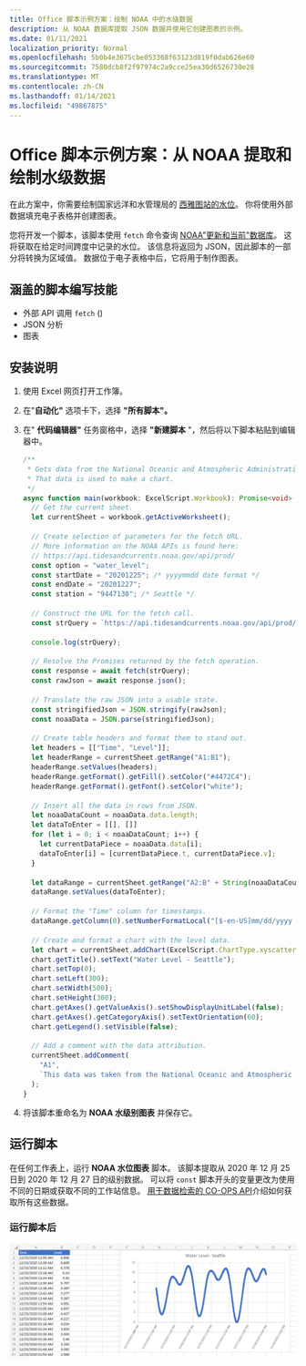 ```yaml
---
title: Office 脚本示例方案：绘制 NOAA 中的水级数据
description: 从 NOAA 数据库提取 JSON 数据并使用它创建图表的示例。
ms.date: 01/11/2021
localization_priority: Normal
ms.openlocfilehash: 5b0b4e3675cbe053368f63123d819f0dab626e60
ms.sourcegitcommit: 7580dcb8f2f97974c2a9cce25ea30d6526730e28
ms.translationtype: MT
ms.contentlocale: zh-CN
ms.lasthandoff: 01/14/2021
ms.locfileid: "49867875"
---
```

# <a name="office-scripts-sample-scenario-fetch-and-graph-water-level-data-from-noaa"></a>Office 脚本示例方案：从 NOAA 提取和绘制水级数据

在此方案中，你需要绘制国家远洋和水管理局的 [西雅图站的水位](https://tidesandcurrents.noaa.gov/stationhome.html?id=9447130)。 你将使用外部数据填充电子表格并创建图表。

您将开发一个脚本，该脚本使用 `fetch` 命令查询 [NOAA"更新和当前"数据库](https://tidesandcurrents.noaa.gov/)。 这将获取在给定时间跨度中记录的水位。 该信息将返回为 JSON，因此脚本的一部分将转换为区域值。 数据位于电子表格中后，它将用于制作图表。

## <a name="scripting-skills-covered"></a>涵盖的脚本编写技能

- 外部 API 调用 `fetch` () 
- JSON 分析
- 图表

## <a name="setup-instructions"></a>安装说明

1. 使用 Excel 网页打开工作簿。

1. 在"**自动化"** 选项卡下，选择 **"所有脚本"。**

1. 在" **代码编辑器"** 任务窗格中，选择 **"新建脚本** "，然后将以下脚本粘贴到编辑器中。

    ```typescript
    /**
     * Gets data from the National Oceanic and Atmospheric Administration's Tides and Currents database. 
     * That data is used to make a chart.
     */
    async function main(workbook: ExcelScript.Workbook): Promise<void> {
      // Get the current sheet.
      let currentSheet = workbook.getActiveWorksheet();
    
      // Create selection of parameters for the fetch URL.
      // More information on the NOAA APIs is found here: 
      // https://api.tidesandcurrents.noaa.gov/api/prod/
      const option = "water_level";
      const startDate = "20201225"; /* yyyymmdd date format */
      const endDate = "20201227";
      const station = "9447130"; /* Seattle */
    
      // Construct the URL for the fetch call.
      const strQuery = `https://api.tidesandcurrents.noaa.gov/api/prod/datagetter?product=${option}&begin_date=${startDate}&end_date=${endDate}&datum=MLLW&station=${station}&units=english&time_zone=gmt&application=NOS.COOPS.TAC.WL&format=json`;
    
      console.log(strQuery);
    
      // Resolve the Promises returned by the fetch operation.
      const response = await fetch(strQuery);
      const rawJson = await response.json();
    
      // Translate the raw JSON into a usable state.
      const stringifiedJson = JSON.stringify(rawJson);
      const noaaData = JSON.parse(stringifiedJson);
    
      // Create table headers and format them to stand out.
      let headers = [["Time", "Level"]];
      let headerRange = currentSheet.getRange("A1:B1");
      headerRange.setValues(headers);
      headerRange.getFormat().getFill().setColor("#4472C4");
      headerRange.getFormat().getFont().setColor("white");
    
      // Insert all the data in rows from JSON.
      let noaaDataCount = noaaData.data.length;
      let dataToEnter = [[], []]
      for (let i = 0; i < noaaDataCount; i++) {
        let currentDataPiece = noaaData.data[i];
        dataToEnter[i] = [currentDataPiece.t, currentDataPiece.v];
      }
    
      let dataRange = currentSheet.getRange("A2:B" + String(noaaDataCount + 1)); /* +1 to account for the title row */
      dataRange.setValues(dataToEnter);
      
      // Format the "Time" column for timestamps.
      dataRange.getColumn(0).setNumberFormatLocal("[$-en-US]mm/dd/yyyy hh:mm AM/PM;@");
    
      // Create and format a chart with the level data.
      let chart = currentSheet.addChart(ExcelScript.ChartType.xyscatterSmooth,dataRange);
      chart.getTitle().setText("Water Level - Seattle");
      chart.setTop(0);
      chart.setLeft(300);
      chart.setWidth(500);
      chart.setHeight(300);
      chart.getAxes().getValueAxis().setShowDisplayUnitLabel(false);
      chart.getAxes().getCategoryAxis().setTextOrientation(60);
      chart.getLegend().setVisible(false);

      // Add a comment with the data attribution.
      currentSheet.addComment(
        "A1", 
        `This data was taken from the National Oceanic and Atmospheric Administration's Tides and Currents database on ${new Date(Date.now())}.`
      );
    }
    ```

1. 将该脚本重命名为 **NOAA 水级别图表** 并保存它。

## <a name="running-the-script"></a>运行脚本

在任何工作表上，运行 **NOAA 水位图表** 脚本。 该脚本提取从 2020 年 12 月 25 日到 2020 年 12 月 27 日的级别数据。 可以将 `const` 脚本开头的变量更改为使用不同的日期或获取不同的工作站信息。 [用于数据检索的 CO-OPS API](https://api.tidesandcurrents.noaa.gov/api/prod/)介绍如何获取所有这些数据。

### <a name="after-running-the-script"></a>运行脚本后

![运行脚本后的工作表显示一些水位数据和图表。](../../images/scenario-noaa-water-level-after.png)
